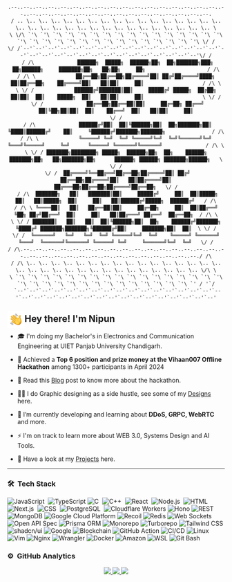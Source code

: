 <!--![Aditya Vikram Singh Banner](https://raw.githubusercontent.com/lucirace/lucirace/master/assets/Aditya%20Vikram%20Singh%20Banner.jpg) <img src="./assets/bannerMe.jpg" width='full' align="left"/>-->

<h align="center">

###

    .--..--..--..--..--..--..--..--..--..--..--..--..--..--..--..--..--..--..--..--..--..--..--..--..--..--..--..--..--..--..--..--..--.
    / .. \.. \.. \.. \.. \.. \.. \.. \.. \.. \.. \.. \.. \.. \.. \.. \.. \.. \.. \.. \.. \.. \.. \.. \.. \.. \.. \.. \.. \.. \.. \.. \.. \
    \ \/\ `'\ `'\ `'\ `'\ `'\ `'\ `'\ `'\ `'\ `'\ `'\ `'\ `'\ `'\ `'\ `'\ `'\ `'\ `'\ `'\ `'\ `'\ `'\ `'\ `'\ `'\ `'\ `'\ `'\ `'\ `'\ \/ /
    \/ /`--'`--'`--'`--'`--'`--'`--'`--'`--'`--'`--'`--'`--'`--'`--'`--'`--'`--'`--'`--'`--'`--'`--'`--'`--'`--'`--'`--'`--'`--'`--'\/ /
     / /\              ██████╗  █████╗  ██████╗██╗  ██╗███████╗███╗   ██╗██████╗     ███████╗██╗   ██╗██╗     ██╗                    / /\
    / /\ \             ██╔══██╗██╔══██╗██╔════╝██║ ██╔╝██╔════╝████╗  ██║██╔══██╗    ██╔════╝██║   ██║██║     ██║                   / /\ \
    \ \/ /             ██████╔╝███████║██║     █████╔╝ █████╗  ██╔██╗ ██║██║  ██║    █████╗  ██║   ██║██║     ██║                   \ \/ /
     \/ /              ██╔══██╗██╔══██║██║     ██╔═██╗ ██╔══╝  ██║╚██╗██║██║  ██║    ██╔══╝  ██║   ██║██║     ██║                    \/ /
     / /\              ██████╔╝██║  ██║╚██████╗██║  ██╗███████╗██║ ╚████║██████╔╝    ██║     ╚██████╔╝███████╗███████╗               / /\
    / /\ \             ╚═════╝ ╚═╝  ╚═╝ ╚═════╝╚═╝  ╚═╝╚══════╝╚═╝  ╚═══╝╚═════╝     ╚═╝      ╚═════╝ ╚══════╝╚══════╝              / /\ \
    \ \/ / ███████╗████████╗ █████╗  ██████╗██╗  ██╗    ██████╗ ███████╗██╗   ██╗███████╗██╗      ██████╗ ██████╗ ███████╗██████╗   \ \/ /
     \/ /  ██╔════╝╚══██╔══╝██╔══██╗██╔════╝██║ ██╔╝    ██╔══██╗██╔════╝██║   ██║██╔════╝██║     ██╔═══██╗██╔══██╗██╔════╝██╔══██╗   \/ /
     / /\  ███████╗   ██║   ███████║██║     █████╔╝     ██║  ██║█████╗  ██║   ██║█████╗  ██║     ██║   ██║██████╔╝█████╗  ██████╔╝   / /\
    / /\ \ ╚════██║   ██║   ██╔══██║██║     ██╔═██╗     ██║  ██║██╔══╝  ╚██╗ ██╔╝██╔══╝  ██║     ██║   ██║██╔═══╝ ██╔══╝  ██╔══██╗  / /\ \
    \ \/ / ███████║   ██║   ██║  ██║╚██████╗██║  ██╗    ██████╔╝███████╗ ╚████╔╝ ███████╗███████╗╚██████╔╝██║     ███████╗██║  ██║  \ \/ /
    \/ /  ╚══════╝   ╚═╝   ╚═╝  ╚═╝ ╚═════╝╚═╝  ╚═╝    ╚═════╝ ╚══════╝  ╚═══╝  ╚══════╝╚══════╝ ╚═════╝ ╚═╝     ╚══════╝╚═╝  ╚═╝   \/ /
    / /\.--..--..--..--..--..--..--..--..--..--..--..--..--..--..--..--..--..--..--..--..--..--..--..--..--..--..--..--..--..--..--./ /\
    / /\ \.. \.. \.. \.. \.. \.. \.. \.. \.. \.. \.. \.. \.. \.. \.. \.. \.. \.. \.. \.. \.. \.. \.. \.. \.. \.. \.. \.. \.. \.. \.. \/\ \
    \ `'\ `'\ `'\ `'\ `'\ `'\ `'\ `'\ `'\ `'\ `'\ `'\ `'\ `'\ `'\ `'\ `'\ `'\ `'\ `'\ `'\ `'\ `'\ `'\ `'\ `'\ `'\ `'\ `'\ `'\ `'\ `' / '`/
     `--'`--'`--'`--'`--'`--'`--'`--'`--'`--'`--'`--'`--'`--'`--'`--'`--'`--'`--'`--'`--'`--'`--'`--'`--'`--'`--'`--'`--'`--'`--'`--'`--'

###

</h>

<img alt="Coding" src="./Hand%20Wave.gif" width='40' align="left"/><h2>Hey there! I'm Nipun</h2>

- 🎓 I'm doing my Bachelor's in Electronics and Communication Engineering at UIET Panjab University Chandigarh.

- 🔭 Achieved a **Top 6 position and prize money at the Vihaan007 Offline Hackathon** among 1300+ participants in April 2024
 
- 💬 Read this [Blog]()  post to know more about the hackathon.

- 👨‍💻 I do Graphic designing as a side hustle, see some of my [Designs]() here.

- 🌱 I’m currently developing and learning about **DDoS, GRPC, WebRTC** and more.

- ⚡ I'm on track to learn more about WEB 3.0, Systems Design and AI Tools.

- 📄 Have a look at my [Projects](https://github.com/Lucirace?tab=repositories) here.

---

### 🛠 &nbsp;Tech Stack

![JavaScript](https://img.shields.io/badge/-JavaScript-05122A?style=flat&logo=javascript)&nbsp;
![TypeScript](https://img.shields.io/badge/-TypeScript-05122A?style=flat&logo=TypeScript&logoColor=3178C6)
![C](https://img.shields.io/badge/-C-05122A?style=flat&logo=C&logoColor=A8B9CC)&nbsp;
![C++](https://img.shields.io/badge/-C++-05122A?style=flat&logo=C%2B%2B&logoColor=00599C)&nbsp;
![React](https://img.shields.io/badge/-React-05122A?style=flat&logo=react)&nbsp;
![Node.js](https://img.shields.io/badge/-Node.js-05122A?style=flat&logo=node.js)&nbsp;
![HTML](https://img.shields.io/badge/-HTML-05122A?style=flat&logo=HTML5)&nbsp;
![Next.js](https://img.shields.io/badge/-Next.js-05122A?style=flat&logo=next.js&logoColor=1572B6)&nbsp;
![CSS](https://img.shields.io/badge/-CSS-05122A?style=flat&logo=CSS3&logoColor=1572B6)&nbsp;
![PostgreSQL](https://img.shields.io/badge/-PostgreSQL-05122A?style=flat&logo=PostgreSQL&logoColor=336791)&nbsp;
![Cloudflare Workers](https://img.shields.io/badge/-Cloudflare%20Workers-05122A?style=flat&logo=Cloudflare&logoColor=F38020)
![Hono](https://img.shields.io/badge/-Hono-05122A?style=flat&logo=Hono&logoColor=red)
![REST](https://img.shields.io/badge/-REST-05122A?style=flat&logo=REST&logoColor=blue)
![MongoDB](https://img.shields.io/badge/-MongoDB-05122A?style=flat&logo=MongoDB&logoColor=47A248)
![Google Cloud Platform](https://img.shields.io/badge/-Google%20Cloud%20Platform-05122A?style=flat&logo=Google%20Cloud&logoColor=4285F4)
![Recoil](https://img.shields.io/badge/-Recoil-05122A?style=flat&logo=Recoil&logoColor=3578E5)
![Redis](https://img.shields.io/badge/-Redis-05122A?style=flat&logo=Redis&logoColor=DC382D)
![Web Sockets](https://img.shields.io/badge/-Web%20Sockets-05122A?style=flat&logo=Socket.IO&logoColor=white)
![Open API Spec](https://img.shields.io/badge/-Open%20API%20Spec-05122A?style=flat&logo=OpenAPI%20Initiative&logoColor=6BA539)
![Prisma ORM](https://img.shields.io/badge/-Prisma%20ORM-05122A?style=flat&logo=Prisma&logoColor=white)
![Monorepo](https://img.shields.io/badge/-Monorepo-05122A?style=flat&logo=Monorepo&logoColor=007ACC)
![Turborepo](https://img.shields.io/badge/-Turborepo-05122A?style=flat&logo=Turborepo&logoColor=EF4444)
![Tailwind CSS](https://img.shields.io/badge/-Tailwind%20CSS-05122A?style=flat&logo=Tailwind%20CSS&logoColor=06B6D4)
![shadcn/ui](https://img.shields.io/badge/-shadcn/ui-05122A?style=flat&logo=shadcn/ui&logoColor=white)
![Google](https://img.shields.io/badge/-Gemini%20API-05122A?style=flat&logo=Google&logoColor=4285F4)
![Blockchain](https://img.shields.io/badge/-Blockchain-05122A?style=flat&logo=Blockchain.com&logoColor=white)
![GitHub Action](https://img.shields.io/badge/-GitHub%20Action-05122A?style=flat&logo=GitHub%20Actions&logoColor=2088FF)
![CI/CD](https://img.shields.io/badge/-CI%2FCD-05122A?style=flat&logo=Docker&logoColor=0078D4)
![Linux](https://img.shields.io/badge/-Linux-05122A?style=flat&logo=Linux&logoColor=FCC624)
![Vim](https://img.shields.io/badge/-Vim-05122A?style=flat&logo=Vim&logoColor=019733)
![Nginx](https://img.shields.io/badge/-Nginx-05122A?style=flat&logo=Nginx&logoColor=009639)
![Wrangler](https://img.shields.io/badge/-Wrangler-05122A?style=flat&logo=Cloudflare&logoColor=F38020)
![Docker](https://img.shields.io/badge/-Docker-05122A?style=flat&logo=Docker&logoColor=2496ED)
![Amazon](https://img.shields.io/badge/-AWS-05122A?style=flat&logo=Amazon&logoColor=FF9900)
![WSL](https://img.shields.io/badge/-WSL-05122A?style=flat&logo=ubuntu&logoColor=0078D6)
![Git Bash](https://img.shields.io/badge/-Git%20Bash-05122A?style=flat&logo=Git&logoColor=F05032)

### ⚙️ &nbsp;GitHub Analytics

<p align="center">
<a href="https://github.com/lucirace">
  <img height="180em" src="https://github-readme-stats-eight-theta.vercel.app/api?username=lucirace&show_icons=true&theme=algolia&include_all_commits=true&count_private=true"/>
  <img height="180em" src="https://github-readme-streak-stats.herokuapp.com/?user=lucirace&layout=compact&langs_count=8&theme=algolia"  >
  <img height="180em" src="https://github-readme-stats-eight-theta.vercel.app/api/top-langs/?username=lucirace&layout=compact&langs_count=8&theme=algolia"/>
</a>
</p>
